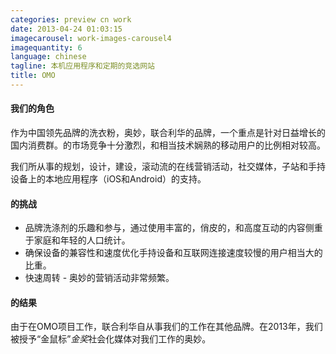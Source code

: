 ```yaml
---
categories: preview cn work
date: 2013-04-24 01:03:15
imagecarousel: work-images-carousel4
imagequantity: 6
language: chinese
tagline: 本机应用程序和定期的竞选网站
title: OMO
---
```


#### 我们的角色
作为中国领先品牌的洗衣粉，奥妙，联合利华的品牌，一个重点是针对日益增长的国内消费群。的市场竞争十分激烈，和相当技术娴熟的移动用户的比例相对较高。

我们所从事的规划，设计，建设，滚动流的在线营销活动，社交媒体，子站和手持设备上的本地应用程序（iOS和Android）的支持。

#### 的挑战
* 品牌洗涤剂的乐趣和参与，通过使用丰富的，俏皮的，和高度互动的内容侧重于家庭和年轻的人口统计。
* 确保设备的兼容性和速度优化手持设备和互联网连接速度较慢的用户相当大的比重。
* 快速周转 - 奥妙的营销活动非常频繁。

#### 的结果
由于在OMO项目工作，联合利华自从事我们的工作在其他品牌。在2013年，我们被授予“金鼠标”*金奖*社会化媒体对我们工作的奥妙。